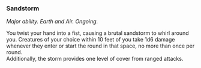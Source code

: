 ### Sandstorm

_Major ability. Earth and Air. Ongoing._

You twist your hand into a fist, causing a brutal sandstorm to whirl around you. Creatures of your choice within 10 feet of you take 1d6 damage whenever they enter or start the round in that space, no more than once per round.  
Additionally, the storm provides one level of cover from ranged attacks.
